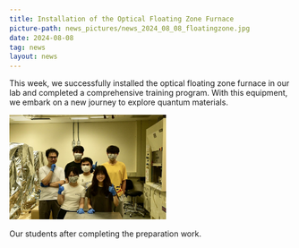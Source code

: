 ```yaml
---
title: Installation of the Optical Floating Zone Furnace
picture-path: news_pictures/news_2024_08_08_floatingzone.jpg
date: 2024-08-08
tag: news
layout: news
---
```


This week, we successfully installed the optical floating zone furnace in our lab and completed a comprehensive training program. With this equipment, we embark on a new journey to explore quantum materials.

<img src="/assets/news_pictures/news_2024_08_08_preparation.jpg" style="max-width:20em;">

Our students after completing the preparation work.